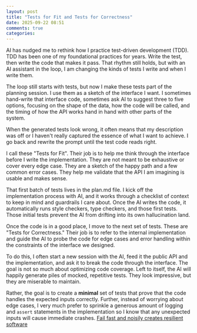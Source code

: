 ```yaml
---
layout: post
title: "Tests for Fit and Tests for Correctness"
date: 2025-09-22 08:51
comments: true
categories: 
---
```


AI has nudged me to rethink how I practice test-driven development (TDD). TDD
has been one of my foundational practices for years. Write the test, then write
the code that makes it pass. That rhythm still holds, but with an AI assistant
in the loop, I am changing the kinds of tests I write and when I write them.

The loop still starts with tests, but now I make these tests part of the
planning session. I use them as a sketch of the interface I want. I sometimes
hand-write that interface code, sometimes ask AI to suggest three to five
options, focusing on the shape of the data, how the code will be called, and
the timing of how the API works hand in hand with other parts of the system.

When the generated tests look wrong, it often means that my description was off
or I haven't really captured the essence of what I want to achieve. I go back
and rewrite the prompt until the test code reads right.

I call these "Tests for Fit". Their job is to help me think through the
interface before I write the implementation. They are not meant to be exhaustive
or cover every edge case. They are a sketch of the happy path and a few common
error cases. They help me validate that the API I am imagining is usable and
makes sense. 

That first batch of tests lives in the plan.md file. I kick off the
implementation process with AI, and it works through a checklist of context to
keep in mind and guardrails I care about. Once the AI writes the code, it
automatically runs style checkers, type checkers, and those first tests. Those
initial tests prevent the AI from drifting into its own hallucination land.

Once the code is in a good place, I move to the next set of tests. These are
"Tests for Correctness." Their job is to refer to the internal implementation
and guide the AI to probe the code for edge cases and error handling within the
constraints of the interface we designed.

To do this, I often start a new session with the AI, feed it the public API and
the implementation, and ask it to break the code through the interface. The
goal is not so much about optimizing code coverage. Left to itself, the AI will
happily generate piles of mocked, repetitive tests. They look impressive, but
they are miserable to maintain.

Rather, the goal is to create a **minimal** set of tests that prove that the
code handles the expected inputs correctly. Further, instead of worrying about
edge cases, I very much prefer to sprinkle a generous amount of logging and
`assert` statements in the implementation so I know that any unexpected inputs
will cause immediate crashes. [Fail fast and noisily creates resilient software](/fail-fast-and-noisely-creates-more-resilient-software.html)
